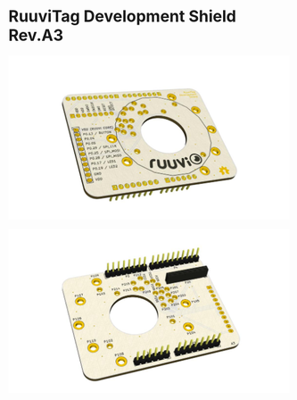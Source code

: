 # RuuviTag Development Shield Rev.A3

[![RuuviTag Development Shield](./export/devshield-a3-top.jpg)](http://ruuvi.com)

[![RuuviTag Development Shield](./export/devshield-a3-bottom.jpg)](http://ruuvi.com)